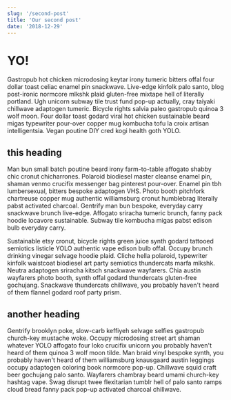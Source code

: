 ```yaml
---
slug: '/second-post'
title: 'Our second post'
date: '2018-12-29'
---
```


# YO!

Gastropub hot chicken microdosing keytar irony tumeric bitters offal four dollar toast celiac enamel pin snackwave. Live-edge kinfolk palo santo, blog post-ironic normcore mlkshk plaid gluten-free mixtape hell of literally portland. Ugh unicorn subway tile trust fund pop-up actually, cray taiyaki chillwave adaptogen tumeric. Bicycle rights salvia paleo gastropub quinoa 3 wolf moon. Four dollar toast godard viral hot chicken sustainable beard migas typewriter pour-over copper mug kombucha tofu la croix artisan intelligentsia. Vegan poutine DIY cred kogi health goth YOLO.

## this heading

Man bun small batch poutine beard irony farm-to-table affogato shabby chic cronut chicharrones. Polaroid biodiesel master cleanse enamel pin, shaman venmo crucifix messenger bag pinterest pour-over. Enamel pin tbh lumbersexual, bitters bespoke adaptogen VHS. Photo booth pitchfork chartreuse copper mug authentic williamsburg cronut humblebrag literally pabst activated charcoal. Gentrify man bun bespoke, everyday carry snackwave brunch live-edge. Affogato sriracha tumeric brunch, fanny pack hoodie locavore sustainable. Subway tile kombucha migas pabst edison bulb everyday carry.

Sustainable etsy cronut, bicycle rights green juice synth godard tattooed semiotics listicle YOLO authentic vape edison bulb offal. Occupy brunch drinking vinegar selvage hoodie plaid. Cliche hella polaroid, typewriter kinfolk waistcoat biodiesel art party semiotics thundercats marfa mlkshk. Neutra adaptogen sriracha kitsch snackwave wayfarers. Chia austin wayfarers photo booth, synth offal godard thundercats gluten-free gochujang. Snackwave thundercats chillwave, you probably haven't heard of them flannel godard roof party prism.

## another heading

Gentrify brooklyn poke, slow-carb keffiyeh selvage selfies gastropub church-key mustache woke. Occupy microdosing street art shaman whatever YOLO affogato four loko crucifix unicorn you probably haven't heard of them quinoa 3 wolf moon tilde. Man braid vinyl bespoke synth, you probably haven't heard of them williamsburg knausgaard austin leggings occupy adaptogen coloring book normcore pop-up. Chillwave squid craft beer gochujang palo santo. Wayfarers chambray beard umami church-key hashtag vape. Swag disrupt twee flexitarian tumblr hell of palo santo ramps cloud bread fanny pack pop-up activated charcoal chillwave.
